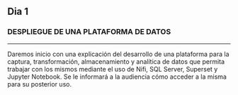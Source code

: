 ## Dia 1


### DESPLIEGUE DE UNA PLATAFORMA DE DATOS

------
Daremos inicio con una explicación del desarrollo de una plataforma para la captura, transformación, almacenamiento y analítica de datos que permita trabajar con los mismos mediante el uso de Nifi, SQL Server, Superset y Jupyter Notebook. Se le informará a la audiencia cómo acceder a la misma para su posterior uso.
